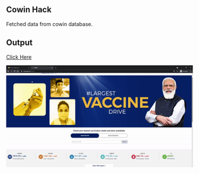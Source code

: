 ## Cowin Hack

Fetched data from cowin database.

## Output
[Click Here](https://raw.githubusercontent.com/androidneha/cowin-hack/master/demo.gif)

<a href="https://github.com/adnroidneha/cowin-hack">
    <img src="https://github.com/androidneha/cowin-hack/blob/master/output.gif" alt="Cowin Hack">
</a>
<br>
